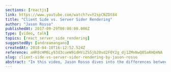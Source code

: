 ```yaml
---
sections: [reactjs]
link: https://www.youtube.com/watch?v=Y2spCNZDt84
title: "Client Side vs. Server Sider Rendering"
author: "Jason Rosso"
publishedAt: 2017-09-29T00:00:00.000Z
type: [video, talk]
topics: [react_server_side_rendering]
suggestedBy: [andreamangano]
createdAt: 2018-04-10T16:12:52.524Z
reference: aHR0cHM6Ly93d3cueW91dHViZS5jb20vd2F0Y2g_dj1ZMnNwQ05aRHQ4NA
slug: client-side-vs-server-sider-rendering-by-jason-rosso
abstract: "In this video, Jason Rosso dives into the differences between client side and server side rendering, the processes of each, and cases in which one will may be beneficial over the other. Jason also discusses how both may be possible within the popular while using React, and an exciting new framework that may help developers render server side content up to 70% faster ."
---
```

